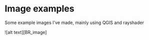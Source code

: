 # Image examples

Some example images I've made, mainly using QGIS and rayshader

![alt text][BR_image]

[hermannsburg_plot]: https://github.com/cverdel/rayshader_experiment/blob/main/image3.png?raw=true

